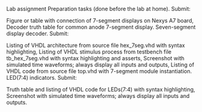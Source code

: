 Lab assignment
Preparation tasks (done before the lab at home). Submit:

Figure or table with connection of 7-segment displays on Nexys A7 board,
Decoder truth table for common anode 7-segment display.
Seven-segment display decoder. Submit:

Listing of VHDL architecture from source file hex_7seg.vhd with syntax highlighting,
Listing of VHDL stimulus process from testbench file tb_hex_7seg.vhd with syntax highlighting and asserts,
Screenshot with simulated time waveforms; always display all inputs and outputs,
Listing of VHDL code from source file top.vhd with 7-segment module instantiation.
LED(7:4) indicators. Submit:

Truth table and listing of VHDL code for LEDs(7:4) with syntax highlighting,
Screenshot with simulated time waveforms; always display all inputs and outputs.
